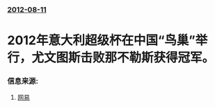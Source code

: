 ### [2012-08-11](/news/2012/08/11/index.md)

##### 
# 2012年意大利超级杯在中国“鸟巢”举行，尤文图斯击败那不勒斯获得冠军。




### 信息来源:

1. [网易](http://sports.163.com/12/0811/22/88LM7G6100051CD5.html#p=88LP92NR00CO0005)
